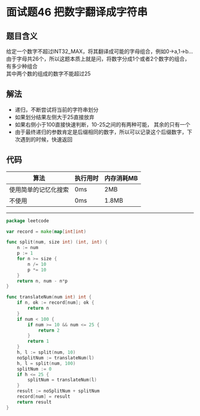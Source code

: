 # 面试题46 把数字翻译成字符串

## 题目含义
给定一个数字不超过INT32_MAX，将其翻译成可能的字母组合，例如0->a,1->b...<br/>
由于字母共26个，所以这题本质上就是问，将数字分成1个或者2个数字的组合，有多少种组合<br/>
其中两个数的组成的数字不能超过25

## 解法
- 递归，不断尝试将当前的字符串划分
- 如果划分结果左侧大于25直接放弃
- 如果右侧小于100直接快速判断，10-25之间的有两种可能， 其余的只有一个
- 由于最终递归的参数肯定是后缀相同的数字，所以可以记录这个后缀数字，下次遇到的时候，快速返回

## 代码

| 算法 | 执行用时 | 内存消耗MB |
| ---- | -------- | ---------  |
| 使用简单的记忆化搜索 | 0ms | 2MB |
| 不使用 | 0ms | 1.8MB |

<hr/>

```go
package leetcode

var record = make(map[int]int)

func split(num, size int) (int, int) {
	n := num
	p := 1
	for n >= size {
		n /= 10
		p *= 10
	}
	return n, num - n*p
}

func translateNum(num int) int {
	if n, ok := record[num]; ok {
		return n
	}
	if num < 100 {
		if num >= 10 && num <= 25 {
			return 2
		}
		return 1
	}
	h, l := split(num, 10)
	noSplitNum := translateNum(l)
	h, l = split(num, 100)
	splitNum := 0
	if h <= 25 {
		splitNum = translateNum(l)
	}
	result := noSplitNum + splitNum
	record[num] = result
	return result
}

```
